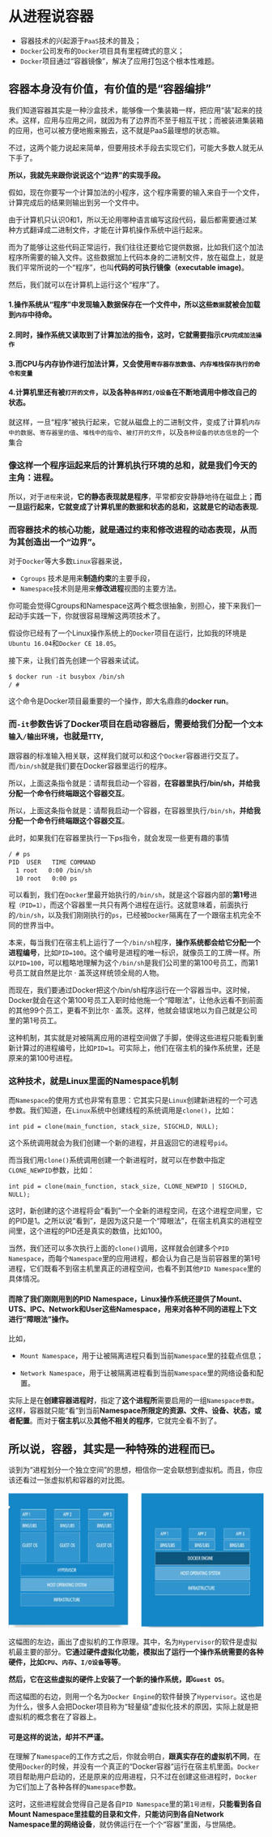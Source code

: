 # 从进程说容器

* 容器技术的兴起源于`PaaS`技术的普及；
* `Docker`公司发布的`Docker`项目具有里程碑式的意义；
* `Docker`项目通过“容器镜像”，解决了应用打包这个根本性难题。

## 容器本身没有价值，有价值的是“容器编排”

我们知道容器其实是一种沙盒技术，能够像一个集装箱一样，把应用“装”起来的技术。这样，应用与应用之间，就因为有了边界而不至于相互干扰；而被装进集装箱的应用，也可以被方便地搬来搬去，这不就是PaaS最理想的状态嘛。

不过，这两个能力说起来简单，但要用技术手段去实现它们，可能大多数人就无从下手了。

**所以，我就先来跟你说说这个“边界”的实现手段。**

假如，现在你要写一个计算加法的小程序，这个程序需要的输入来自于一个文件，计算完成后的结果则输出到另一个文件中。

由于计算机只认识0和1，所以无论用哪种语言编写这段代码，最后都需要通过某种方式翻译成二进制文件，才能在计算机操作系统中运行起来。

而为了能够让这些代码正常运行，我们往往还要给它提供数据，比如我们这个加法程序所需要的输入文件。这些数据加上代码本身的二进制文件，放在磁盘上，就是我们平常所说的一个“程序”，也叫**代码的可执行镜像（executable image)**。

然后，我们就可以在计算机上运行这个“程序”了。

#### 1.操作系统从“程序”中发现输入数据保存在一个文件中，所以这些`数据`就被会加载到`内存`中待命。

#### 2.同时，操作系统又读取到了计算加法的指令，这时，它就需要指示`CPU完成加法操作`

#### 3.而CPU与内存协作进行加法计算，又会使用`寄存器存放数值`、`内存堆栈保存执行的命令和变量`

#### 4.计算机里还有被`打开的文件`，以及各种`各样的I/O设备`在不断地调用中修改自己的状态。

就这样，一旦“程序”被执行起来，它就从磁盘上的二进制文件，变成了计算机`内存中的数据`、`寄存器里的值`、`堆栈中的指令`、`被打开的文件`，以及`各种设备的状态信息`的一个集合

### 像这样一个程序运起来后的计算机执行环境的总和，就是我们今天的主角：进程。


所以，对于`进程`来说，**它的静态表现就是程序**，平常都安安静静地待在磁盘上；**而一旦运行起来，它就变成了计算机里的数据和状态的总和，这就是它的动态表现.**

### 而容器技术的核心功能，就是通过约束和修改进程的动态表现，从而为其创造出一个“边界”。


对于`Docker`等大多数`Linux`容器来说，

* `Cgroups` 技术是用来**制造约束**的主要手段，
* `Namespace`技术则是用来**修改进程**视图的主要方法。

你可能会觉得Cgroups和Namespace这两个概念很抽象，别担心，接下来我们一起动手实践一下，你就很容易理解这两项技术了。

假设你已经有了一个Linux操作系统上的`Docker`项目在运行，比如我的环境是`Ubuntu 16.04`和`Docker CE 18.05`。

接下来，让我们首先创建一个容器来试试。

```
$ docker run -it busybox /bin/sh
/ #
```

这个命令是Docker项目最重要的一个操作，即大名鼎鼎的**docker run**。

### 而`-it`参数告诉了Docker项目在启动容器后，需要给我们分配一个`文本输入/输出环境`，也就是`TTY`,

跟容器的标准输入相关联，这样我们就可以和这个`Docker`容器进行交互了。而`/bin/sh`就是我们要在Docker容器里运行的程序。

所以，上面这条指令就是：请帮我启动一个容器，**在容器里执行/bin/sh，并给我分配一个命令行终端跟这个容器交互**。

所以，上面这条指令就是：请帮我启动一个容器，在容器里执行`/bin/sh`，**并给我分配一个命令行终端跟这个容器交互**。

此时，如果我们在容器里执行一下ps指令，就会发现一些更有趣的事情

```
/ # ps
PID  USER   TIME COMMAND
  1 root   0:00 /bin/sh
  10 root   0:00 ps
```

可以看到，我们在`Docker`里最开始执行的`/bin/sh`，就是这个容器内部的**第1号**进程`（PID=1）`，而这个容器里一共只有两个进程在运行。这就意味着，前面执行的`/bin/sh`，以及我们刚刚执行的`ps`，已经被`Docker`隔离在了一个跟宿主机完全不同的世界当中。

本来，每当我们在宿主机上运行了一个`/bin/sh`程序，**操作系统都会给它分配一个进程编号**，比如`PID=100`。这个编号是进程的唯一标识，就像员工的工牌一样。所以`PID=100`，可以粗略地理解为这个`/bin/sh`是我们公司里的第100号员工，而第1号员工就自然是比尔 · 盖茨这样统领全局的人物。


而现在，我们要通过Docker把这个/bin/sh程序运行在一个容器当中。这时候，Docker就会在这个第100号员工入职时给他施一个“障眼法”，让他永远看不到前面的其他99个员工，更看不到比尔 · 盖茨。这样，他就会错误地以为自己就是公司里的第1号员工。


这种机制，其实就是对被隔离应用的进程空间做了手脚，使得这些进程只能看到重新计算过的进程编号，比如`PID=1`。可实际上，他们在宿主机的操作系统里，还是原来的第100号进程。

### 这种技术，就是Linux里面的Namespace机制

而`Namespace`的使用方式也非常有意思：它其实只是`Linux`创建新进程的一个可选参数。我们知道，在`Linux`系统中创建线程的系统调用是`clone()`，比如：

```
int pid = clone(main_function, stack_size, SIGCHLD, NULL); 
```

这个系统调用就会为我们创建一个新的进程，并且返回它的进程号`pid`。

而当我们用`clone()`系统调用创建一个新进程时，就可以在参数中指定`CLONE_NEWPID`参数，比如：

```
int pid = clone(main_function, stack_size, CLONE_NEWPID | SIGCHLD, NULL); 
```

这时，新创建的这个进程将会“看到”一个全新的进程空间，在这个进程空间里，它的PID是1。之所以说“看到”，是因为这只是一个“障眼法”，在宿主机真实的进程空间里，这个进程的PID还是真实的数值，比如100。

当然，我们还可以多次执行上面的`clone()`调用，这样就会创建多个`PID Namespace`，而每个`Namespace`里的应用进程，都会认为自己是当前容器里的第1号进程，它们既看不到宿主机里真正的进程空间，也看不到其他`PID Namespace`里的具体情况。

#### 而除了我们刚刚用到的PID Namespace，Linux操作系统还提供了Mount、UTS、IPC、Network和User这些Namespace，用来对各种不同的进程上下文进行“障眼法”操作。

比如，

* `Mount Namespace`，用于让被隔离进程只看到当前`Namespace`里的挂载点信息；

* `Network Namespace`，用于让被隔离进程看到当前`Namespace`里的网络设备和配置。


实际上是在**创建容器进程时**，指定了**这个进程所**需要启用的一组`Namespace参数`。这样，容器就只能“看”到当前**Namespace所限定的资源、文件、设备、状态，或者配置**。而对于**宿主机**以及**其他不相关的程序**，它就完全看不到了。


## 所以说，容器，其实是一种特殊的进程而已。


谈到为“进程划分一个独立空间”的思想，相信你一定会联想到虚拟机。而且，你应该还看过一张虚拟机和容器的对比图。

![Alt Image Text](images/container1.jpg "body image")


这幅图的左边，画出了虚拟机的工作原理。其中，名为`Hypervisor`的软件是虚拟机最主要的部分。**它通过硬件虚拟化功能，模拟出了运行一个操作系统需要的各种硬件，比如`CPU`、`内存`、`I/O设备`等等**。

**然后，它在这些虚拟的硬件上安装了一个新的操作系统，即`Guest OS`**。


而这幅图的右边，则用一个名为`Docker Engine`的软件替换了`Hypervisor`。这也是为什么，很多人会把Docker项目称为“轻量级”虚拟化技术的原因，实际上就是把虚拟机的概念套在了容器上。

#### 可是这样的说法，却并不严谨。

在理解了`Namespace`的工作方式之后，你就会明白，**跟真实存在的虚拟机不同**，在使用`Docker`的时候，并没有一个真正的“Docker容器”运行在宿主机里面。`Docker`项目帮助用户启动的，还是原来的应用进程，只不过在创建这些进程时，`Docker`为它们加上了各种各样的`Namespace`参数。

这时，这些进程就会觉得自己是各自`PID Namespace`里的第`1号进程`，**只能看到各自Mount Namespace里挂载的目录和文件**，**只能访问到各自Network Namespace里的网络设备**，就仿佛运行在一个个“容器”里面，与世隔绝。

